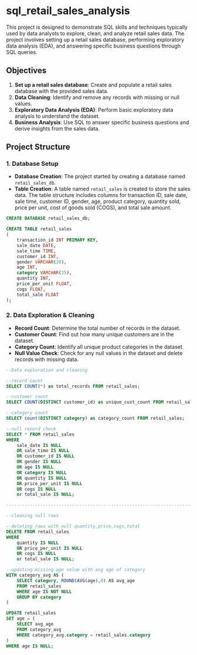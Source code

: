 # sql_retail_sales_analysis
This project is designed to demonstrate SQL skills and techniques typically used by data analysts to explore, clean, and analyze retail sales data. The project involves setting up a retail sales database, performing exploratory data analysis (EDA), and answering specific business questions through SQL queries.

## Objectives

1. **Set up a retail sales database**: Create and populate a retail sales database with the provided sales data.
2. **Data Cleaning**: Identify and remove any records with missing or null values.
3. **Exploratory Data Analysis (EDA)**: Perform basic exploratory data analysis to understand the dataset.
4. **Business Analysis**: Use SQL to answer specific business questions and derive insights from the sales data.

## Project Structure

### 1. Database Setup

- **Database Creation**: The project started by creating a database named `retail_sales_db`.
- **Table Creation**: A table named `retail_sales` is created to store the sales data. The table structure includes columns for transaction ID, sale date, sale time, customer ID, gender, age, product category, quantity sold, price per unit, cost of goods sold (COGS), and total sale amount.

```sql
CREATE DATABASE retail_sales_db;

CREATE TABLE retail_sales
(
    transaction_id INT PRIMARY KEY,
    sale_date DATE,	
    sale_time TIME,
    customer_id INT,	
    gender VARCHAR(20),
    age INT,
    category VARCHAR(25),
    quantity INT,
    price_per_unit FLOAT,	
    cogs FLOAT,
    total_sale FLOAT
);
```

### 2. Data Exploration & Cleaning

- **Record Count**: Determine the total number of records in the dataset.
- **Customer Count**: Find out how many unique customers are in the dataset.
- **Category Count**: Identify all unique product categories in the dataset.
- **Null Value Check**: Check for any null values in the dataset and delete records with missing data.

```sql
--Data exploration and cleaning

--record count 
SELECT COUNT(*) as total_records FROM retail_sales;

--customer count
SELECT COUNT(DISTINCT customer_id) as unique_cust_count FROM retail_sales;

--category count
SELECT count(DISTINCT category) as category_count FROM retail_sales;

--null record check
SELECT * FROM retail_sales
WHERE 
    sale_date IS NULL 
	OR sale_time IS NULL 
	OR customer_id IS NULL 
	OR gender IS NULL 
	OR age IS NULL 
	OR category IS NULL 
	OR quantity IS NULL 
	OR price_per_unit IS NULL 
	OR cogs IS NULL
	or total_sale IS NULL;

----------------------------------------------------------------------------------------

--cleaning null rows

--deleting rows with null quantity,price,cogs,total
DELETE FROM retail_sales
WHERE 
    quantity IS NULL 
	OR price_per_unit IS NULL 
	OR cogs IS NULL
	or total_sale IS NULL;

--updating missing age value with avg age of category
WITH category_avg AS (
    SELECT category, ROUND(AVG(age),0) AS avg_age
    FROM retail_sales
    WHERE age IS NOT NULL
    GROUP BY category
)

UPDATE retail_sales
SET age = (
    SELECT avg_age
    FROM category_avg
    WHERE category_avg.category = retail_sales.category
)
WHERE age IS NULL;
```
